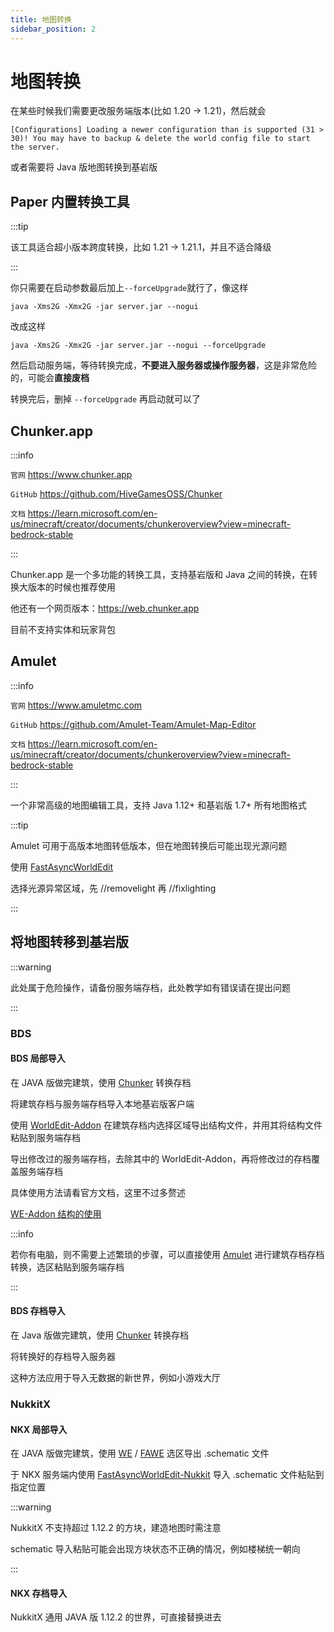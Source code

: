 ```yaml
---
title: 地图转换
sidebar_position: 2
---
```


# 地图转换

在某些时候我们需要更改服务端版本(比如 1.20 -> 1.21)，然后就会

<!--markdownlint-disable line-length-->

```text
[Configurations] Loading a newer configuration than is supported (31 > 30)! You may have to backup & delete the world config file to start the server.
```

<!--markdownlint-enable line-length-->

或者需要将 Java 版地图转换到基岩版

## Paper 内置转换工具

:::tip

该工具适合超小版本跨度转换，比如 1.21 -> 1.21.1，并且不适合降级

:::

你只需要在启动参数最后加上`--forceUpgrade`就行了，像这样

```shell
java -Xms2G -Xmx2G -jar server.jar --nogui
```

改成这样

```shell
java -Xms2G -Xmx2G -jar server.jar --nogui --forceUpgrade
```

然后启动服务端，等待转换完成，**不要进入服务器或操作服务器**，这是非常危险的，可能会**直接废档**

转换完后，删掉 `--forceUpgrade` 再启动就可以了

## Chunker.app

:::info

`官网` https://www.chunker.app

`GitHub` https://github.com/HiveGamesOSS/Chunker

`文档` https://learn.microsoft.com/en-us/minecraft/creator/documents/chunkeroverview?view=minecraft-bedrock-stable

:::

Chunker.app 是一个多功能的转换工具，支持基岩版和 Java 之间的转换，在转换大版本的时候也推荐使用

他还有一个网页版本：https://web.chunker.app

目前不支持实体和玩家背包

## Amulet

:::info

`官网` https://www.amuletmc.com

`GitHub` https://github.com/Amulet-Team/Amulet-Map-Editor

`文档` https://learn.microsoft.com/en-us/minecraft/creator/documents/chunkeroverview?view=minecraft-bedrock-stable

:::

一个非常高级的地图编辑工具，支持 Java 1.12+ 和基岩版 1.7+ 所有地图格式

:::tip

Amulet 可用于高版本地图转低版本，但在地图转换后可能出现光源问题

使用 [FastAsyncWorldEdit](https://nitwikit.8aka.org/Java/process/plugin/WorldManagement/FastAsyncWorldEdit)

选择光源异常区域，先 //removelight 再 //fixlighting

:::

## 将地图转移到基岩版

:::warning

此处属于危险操作，请备份服务端存档，此处教学如有错误请在提出问题

:::

### BDS

#### BDS 局部导入

在 JAVA 版做完建筑，使用 [Chunker](https://chunker.app/) 转换存档

将建筑存档与服务端存档导入本地基岩版客户端

使用 [WorldEdit-Addon](https://mcpedl.com/worldedit-be-addon/) 在建筑存档内选择区域导出结构文件，并用其将结构文件粘贴到服务端存档

导出修改过的服务端存档，去除其中的 WorldEdit-Addon，再将修改过的存档覆盖服务端存档

具体使用方法请看官方文档，这里不过多赘述

[WE-Addon 结构的使用](https://worldedit-be-docs.readthedocs.io/en/stable/usage/structures/)

:::info

若你有电脑，则不需要上述繁琐的步骤，可以直接使用 [Amulet](https://www.amuletmc.com/) 进行建筑存档存档转换，选区粘贴到服务端存档

:::

#### BDS 存档导入

在 Java 版做完建筑，使用 [Chunker](https://chunker.app/) 转换存档

将转换好的存档导入服务器

这种方法应用于导入无数据的新世界，例如小游戏大厅

### NukkitX

#### NKX 局部导入

在 JAVA 版做完建筑，使用 [WE](https://modrinth.com/plugin/worldedit) / [FAWE](https://modrinth.com/plugin/fastasyncworldedit) 选区导出 .schematic 文件

于 NKX 服务端内使用 [FastAsyncWorldEdit-Nukkit](https://cloudburstmc.org/resources/fastasyncworldedit.30/) 导入 .schematic 文件粘贴到指定位置

:::warning

NukkitX 不支持超过 1.12.2 的方块，建造地图时需注意

schematic 导入粘贴可能会出现方块状态不正确的情况，例如楼梯统一朝向

:::

#### NKX 存档导入

NukkitX 通用 JAVA 版 1.12.2 的世界，可直接替换进去
